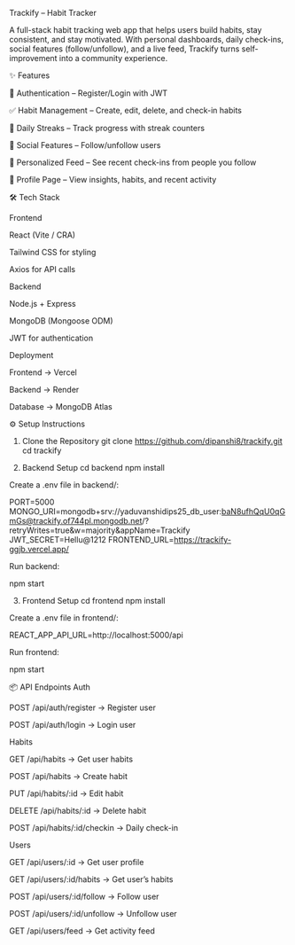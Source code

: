 Trackify – Habit Tracker

A full-stack habit tracking web app that helps users build habits, stay consistent, and stay motivated.
With personal dashboards, daily check-ins, social features (follow/unfollow), and a live feed, Trackify turns self-improvement into a community experience.

✨ Features

🔐 Authentication – Register/Login with JWT

✅ Habit Management – Create, edit, delete, and check-in habits

🔄 Daily Streaks – Track progress with streak counters

👥 Social Features – Follow/unfollow users

📰 Personalized Feed – See recent check-ins from people you follow

👤 Profile Page – View insights, habits, and recent activity

🛠️ Tech Stack

Frontend

React (Vite / CRA)

Tailwind CSS for styling

Axios for API calls

Backend

Node.js + Express

MongoDB (Mongoose ODM)

JWT for authentication

Deployment

Frontend → Vercel

Backend → Render

Database → MongoDB Atlas

⚙️ Setup Instructions
1. Clone the Repository
git clone https://github.com/dipanshi8/trackify.git
cd trackify

2. Backend Setup
cd backend
npm install


Create a .env file in backend/:

PORT=5000
MONGO_URI=mongodb+srv://yaduvanshidips25_db_user:baN8ufhQqU0qGmGs@trackify.of744pl.mongodb.net/?retryWrites=true&w=majority&appName=Trackify
JWT_SECRET=Hellu@1212
FRONTEND_URL=https://trackify-ggjb.vercel.app/


Run backend:

npm start

3. Frontend Setup
cd frontend
npm install


Create a .env file in frontend/:

REACT_APP_API_URL=http://localhost:5000/api


Run frontend:

npm start

📦 API Endpoints
Auth

POST /api/auth/register → Register user

POST /api/auth/login → Login user

Habits

GET /api/habits → Get user habits

POST /api/habits → Create habit

PUT /api/habits/:id → Edit habit

DELETE /api/habits/:id → Delete habit

POST /api/habits/:id/checkin → Daily check-in

Users

GET /api/users/:id → Get user profile

GET /api/users/:id/habits → Get user’s habits

POST /api/users/:id/follow → Follow user

POST /api/users/:id/unfollow → Unfollow user

GET /api/users/feed → Get activity feed

